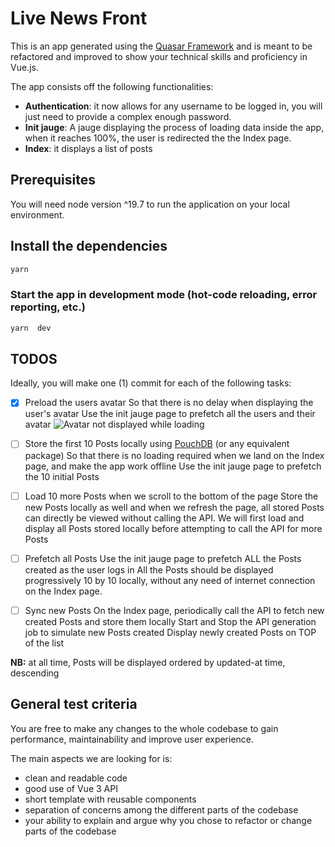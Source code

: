 # Live News Front

This is an app generated using the [Quasar Framework](https://quasar.dev/) and is meant to be refactored and improved to show your technical skills and proficiency in Vue.js.

The app consists off the following functionalities:

- **Authentication**: it now allows for any username to be logged in, you will just need to provide a complex enough password.
- **Init jauge**: A jauge displaying the process of loading data inside the app, when it reaches 100%, the user is redirected the the Index page.
- **Index**: it displays a list of posts

## Prerequisites

You will need node version ^19.7 to run the application on your local environment.

## Install the dependencies

```bash
yarn
```

### Start the app in development mode (hot-code reloading, error reporting, etc.)

```bash
yarn  dev
```

## TODOS

Ideally, you will make one (1) commit for each of the following tasks:

- [x] Preload the users avatar
      So that there is no delay when displaying the user's avatar
      Use the init jauge page to prefetch all the users and their avatar
      ![Avatar not displayed while loading](https://sowellapp-my.sharepoint.com/personal/fandresena_sowellapp_com/Documents/Test%20embauche%20Senior/task-1.png)

- [ ] Store the first 10 Posts locally using [PouchDB](https://pouchdb.com/) (or any equivalent package)
      So that there is no loading required when we land on the Index page, and make the app work offline
      Use the init jauge page to prefetch the 10 initial Posts
- [ ] Load 10 more Posts when we scroll to the bottom of the page
      Store the new Posts locally as well and when we refresh the page, all stored Posts can directly be viewed without calling the API.
      We will first load and display all Posts stored locally before attempting to call the API for more Posts

- [ ] Prefetch all Posts
      Use the init jauge page to prefetch ALL the Posts created as the user logs in
      All the Posts should be displayed progressively 10 by 10 locally, without any need of internet connection on the Index page.

- [ ] Sync new Posts
      On the Index page, periodically call the API to fetch new created Posts and store them locally
      Start and Stop the API generation job to simulate new Posts created
      Display newly created Posts on TOP of the list

**NB:** at all time, Posts will be displayed ordered by updated-at time, descending

## General test criteria

You are free to make any changes to the whole codebase to gain performance, maintainability and improve user experience.

The main aspects we are looking for is:

- clean and readable code
- good use of Vue 3 API
- short template with reusable components
- separation of concerns among the different parts of the codebase
- your ability to explain and argue why you chose to refactor or change parts of the codebase
